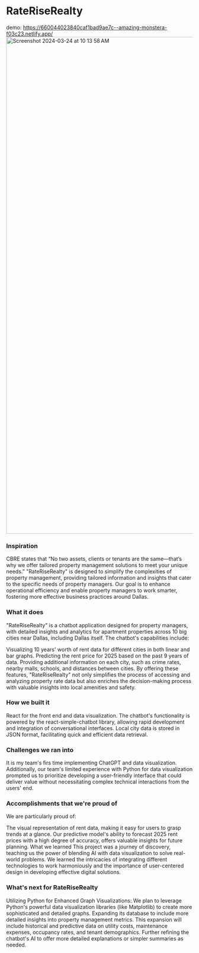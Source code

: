 # RateRiseRealty
demo: https://660044023840caf1bad9ae7c--amazing-monstera-f03c23.netlify.app/
<img width="1337" alt="Screenshot 2024-03-24 at 10 13 58 AM" src="https://github.com/dth2701/RateRiseRealty/assets/126984604/581b6cdc-9796-40e1-9e47-35581802bcc1">

### Inspiration
CBRE states that “No two assets, clients or tenants are the same—that’s why we offer tailored property management solutions to meet your unique needs.” "RateRiseRealty" is designed to simplify the complexities of property management, providing tailored information and insights that cater to the specific needs of property managers. Our goal is to enhance operational efficiency and enable property managers to work smarter, fostering more effective business practices around Dallas.

### What it does
"RateRiseRealty" is a chatbot application designed for property managers, with detailed insights and analytics for apartment properties across 10 big cities near Dallas, including Dallas itself. The chatbot's capabilities include:

Visualizing 10 years' worth of rent data for different cities in both linear and bar graphs.
Predicting the rent price for 2025 based on the past 9 years of data.
Providing additional information on each city, such as crime rates, nearby malls, schools, and distances between cities. By offering these features, "RateRiseRealty" not only simplifies the process of accessing and analyzing property rate data but also enriches the decision-making process with valuable insights into local amenities and safety.

### How we built it
React for the front end and data visualization.
The chatbot's functionality is powered by the react-simple-chatbot library, allowing rapid development and integration of conversational interfaces.
Local city data is stored in JSON format, facilitating quick and efficient data retrieval.

### Challenges we ran into
It is my team's firs time implementing ChatGPT and data visualization. Additionally, our team's limited experience with Python for data visualization prompted us to prioritize developing a user-friendly interface that could deliver value without necessitating complex technical interactions from the users' end.

### Accomplishments that we're proud of
We are particularly proud of:

The visual representation of rent data, making it easy for users to grasp trends at a glance.
Our predictive model's ability to forecast 2025 rent prices with a high degree of accuracy, offers valuable insights for future planning.
What we learned
This project was a journey of discovery, teaching us the power of blending AI with data visualization to solve real-world problems. We learned the intricacies of integrating different technologies to work harmoniously and the importance of user-centered design in developing effective digital solutions.

### What's next for RateRiseRealty
Utilizing Python for Enhanced Graph Visualizations: We plan to leverage Python's powerful data visualization libraries (like Matplotlib) to create more sophisticated and detailed graphs.
Expanding its database to include more detailed insights into property management metrics. This expansion will include historical and predictive data on utility costs, maintenance expenses, occupancy rates, and tenant demographics.
Further refining the chatbot's AI to offer more detailed explanations or simpler summaries as needed.


